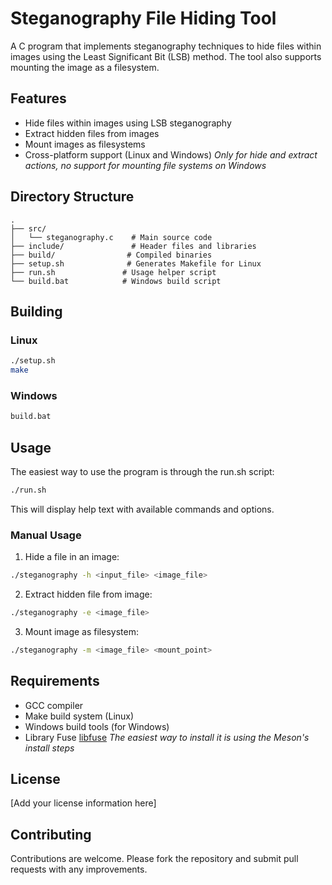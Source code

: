 # Steganography File Hiding Tool

A C program that implements steganography techniques to hide files within images using the Least Significant Bit (LSB) method. The tool also supports mounting the image as a filesystem.

## Features

- Hide files within images using LSB steganography
- Extract hidden files from images
- Mount images as filesystems
- Cross-platform support (Linux and Windows)
  _Only for hide and extract actions, no support for mounting file systems on Windows_

## Directory Structure

```
.
├── src/
│   └── steganography.c    # Main source code
├── include/               # Header files and libraries
├── build/                # Compiled binaries
├── setup.sh              # Generates Makefile for Linux
├── run.sh               # Usage helper script
└── build.bat            # Windows build script
```

## Building

### Linux

```bash
./setup.sh
make
```

### Windows

```cmd
build.bat
```

## Usage

The easiest way to use the program is through the run.sh script:

```bash
./run.sh
```

This will display help text with available commands and options.

### Manual Usage

1. Hide a file in an image:

```bash
./steganography -h <input_file> <image_file>
```

2. Extract hidden file from image:

```bash
./steganography -e <image_file>
```

3. Mount image as filesystem:

```bash
./steganography -m <image_file> <mount_point>
```

## Requirements

- GCC compiler
- Make build system (Linux)
- Windows build tools (for Windows)
- Library Fuse [libfuse](https://github.com/libfuse/libfuse?tab=readme-ov-file)
  _The easiest way to install it is using the Meson's install steps_

## License

[Add your license information here]

## Contributing

Contributions are welcome. Please fork the repository and submit pull requests with any improvements.
